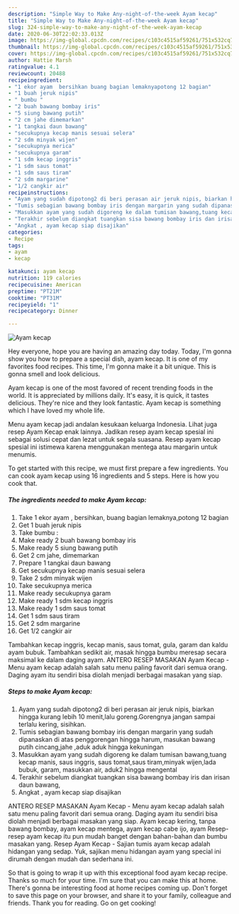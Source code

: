 ```yaml
---
description: "Simple Way to Make Any-night-of-the-week Ayam kecap"
title: "Simple Way to Make Any-night-of-the-week Ayam kecap"
slug: 324-simple-way-to-make-any-night-of-the-week-ayam-kecap
date: 2020-06-30T22:02:33.013Z
image: https://img-global.cpcdn.com/recipes/c103c4515af59261/751x532cq70/ayam-kecap-foto-resep-utama.jpg
thumbnail: https://img-global.cpcdn.com/recipes/c103c4515af59261/751x532cq70/ayam-kecap-foto-resep-utama.jpg
cover: https://img-global.cpcdn.com/recipes/c103c4515af59261/751x532cq70/ayam-kecap-foto-resep-utama.jpg
author: Hattie Marsh
ratingvalue: 4.1
reviewcount: 20488
recipeingredient:
- "1 ekor ayam  bersihkan buang bagian lemaknyapotong 12 bagian"
- "1 buah jeruk nipis"
- " bumbu "
- "2 buah bawang bombay iris"
- "5 siung bawang putih"
- "2 cm jahe dimemarkan"
- "1 tangkai daun bawang"
- "secukupnya kecap manis sesuai selera"
- "2 sdm minyak wijen"
- "secukupnya merica"
- "secukupnya garam"
- "1 sdm kecap inggris"
- "1 sdm saus tomat"
- "1 sdm saus tiram"
- "2 sdm margarine"
- "1/2 cangkir air"
recipeinstructions:
- "Ayam yang sudah dipotong2 di beri perasan air jeruk nipis, biarkan hingga kurang lebih 10 menit,lalu goreng.Gorengnya jangan sampai terlalu kering, sisihkan."
- "Tumis sebagian bawang bombay iris dengan margarin yang sudah dipanaskan di atas penggorengan hingga harum, masukan bawang putih cincang,jahe ,aduk aduk hingga kekuningan"
- "Masukkan ayam yang sudah digoreng ke dalam tumisan bawang,tuang kecap manis, saus inggris, saus tomat,saus tiram,minyak wijen,lada bubuk, garam, masukkan air, aduk2 hingga mengental"
- "Terakhir sebelum diangkat tuangkan sisa bawang bombay iris dan irisan daun bawang,"
- "Angkat , ayam kecap siap disajikan"
categories:
- Recipe
tags:
- ayam
- kecap

katakunci: ayam kecap 
nutrition: 119 calories
recipecuisine: American
preptime: "PT21M"
cooktime: "PT31M"
recipeyield: "1"
recipecategory: Dinner

---
```



![Ayam kecap](https://img-global.cpcdn.com/recipes/c103c4515af59261/751x532cq70/ayam-kecap-foto-resep-utama.jpg)

Hey everyone, hope you are having an amazing day today. Today, I'm gonna show you how to prepare a special dish, ayam kecap. It is one of my favorites food recipes. This time, I'm gonna make it a bit unique. This is gonna smell and look delicious.

Ayam kecap is one of the most favored of recent trending foods in the world. It is appreciated by millions daily. It's easy, it is quick, it tastes delicious. They're nice and they look fantastic. Ayam kecap is something which I have loved my whole life.

Menu ayam kecap jadi andalan kesukaan keluarga Indonesia. Lihat juga resep Ayam Kecap enak lainnya. Jadikan resep ayam kecap spesial ini sebagai solusi cepat dan lezat untuk segala suasana. Resep ayam kecap spesial ini istimewa karena menggunakan mentega atau margarin untuk menumis.


To get started with this recipe, we must first prepare a few ingredients. You can cook ayam kecap using 16 ingredients and 5 steps. Here is how you cook that.

<!--inarticleads1-->

##### The ingredients needed to make Ayam kecap:

1. Take 1 ekor ayam , bersihkan, buang bagian lemaknya,potong 12 bagian
1. Get 1 buah jeruk nipis
1. Take  bumbu :
1. Make ready 2 buah bawang bombay iris
1. Make ready 5 siung bawang putih
1. Get 2 cm jahe, dimemarkan
1. Prepare 1 tangkai daun bawang
1. Get secukupnya kecap manis sesuai selera
1. Take 2 sdm minyak wijen
1. Take secukupnya merica
1. Make ready secukupnya garam
1. Make ready 1 sdm kecap inggris
1. Make ready 1 sdm saus tomat
1. Get 1 sdm saus tiram
1. Get 2 sdm margarine
1. Get 1/2 cangkir air


Tambahkan kecap inggris, kecap manis, saus tomat, gula, garam dan kaldu ayam bubuk. Tambahkan sedikit air, masak hingga bumbu meresap secara maksimal ke dalam daging ayam. ANTERO RESEP MASAKAN Ayam Kecap - Menu ayam kecap adalah salah satu menu paling favorit dari semua orang. Daging ayam itu sendiri bisa diolah menjadi berbagai masakan yang siap. 

<!--inarticleads2-->

##### Steps to make Ayam kecap:

1. Ayam yang sudah dipotong2 di beri perasan air jeruk nipis, biarkan hingga kurang lebih 10 menit,lalu goreng.Gorengnya jangan sampai terlalu kering, sisihkan.
1. Tumis sebagian bawang bombay iris dengan margarin yang sudah dipanaskan di atas penggorengan hingga harum, masukan bawang putih cincang,jahe ,aduk aduk hingga kekuningan
1. Masukkan ayam yang sudah digoreng ke dalam tumisan bawang,tuang kecap manis, saus inggris, saus tomat,saus tiram,minyak wijen,lada bubuk, garam, masukkan air, aduk2 hingga mengental
1. Terakhir sebelum diangkat tuangkan sisa bawang bombay iris dan irisan daun bawang,
1. Angkat , ayam kecap siap disajikan


ANTERO RESEP MASAKAN Ayam Kecap - Menu ayam kecap adalah salah satu menu paling favorit dari semua orang. Daging ayam itu sendiri bisa diolah menjadi berbagai masakan yang siap. Ayam kecap kering, tanpa bawang bombay, ayam kecap mentega, ayam kecap cabe ijo, ayam Resep-resep ayam kecap itu pun mudah banget dengan bahan-bahan dan bumbu masakan yang. Resep Ayam Kecap - Sajian tumis ayam kecap adalah hidangan yang sedap. Yuk, sajikan menu hidangan ayam yang special ini dirumah dengan mudah dan sederhana ini. 

So that is going to wrap it up with this exceptional food ayam kecap recipe. Thanks so much for your time. I'm sure that you can make this at home. There's gonna be interesting food at home recipes coming up. Don't forget to save this page on your browser, and share it to your family, colleague and friends. Thank you for reading. Go on get cooking!
